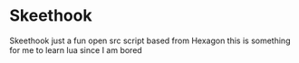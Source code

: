 # Skeethook
Skeethook just a fun open src script based from Hexagon this is something for me to learn lua since I am bored 
